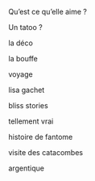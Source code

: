 Qu’est ce qu’elle aime ? 

Un tatoo ? 

la déco 

la bouffe 

voyage 

lisa gachet 

bliss stories 

tellement vrai 

histoire de fantome 

visite des catacombes 

argentique